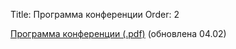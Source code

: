 Title: Программа конференции
Order: 2

[Программа конференции (.pdf)](files/program2025.pdf) (обновлена 04.02)
